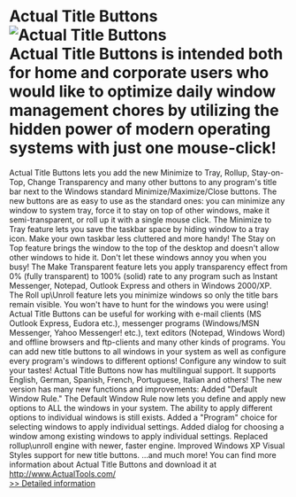# Actual Title Buttons<br />![Actual Title Buttons](https://mycommerce.akamaized.net/api/pimages/P158218/BIG/158218.GIF)<br />Actual Title Buttons is intended both for home and corporate users who would like to optimize daily window management chores by utilizing the hidden power of modern operating systems with just one mouse-click!
Actual Title Buttons lets you add the new Minimize to Tray, Rollup, Stay-on-Top, Change Transparency and many other buttons to any program's title bar next to the Windows standard Minimize/Maximize/Close buttons.
The new buttons are as easy to use as the standard ones: you can minimize any window to system tray, force it to stay on top of other windows, make it semi-transparent, or roll up it with a single mouse click.
The Minimize to Tray feature lets you save the taskbar space by hiding window to a tray icon. Make your own taskbar less cluttered and more handy!
The Stay on Top feature brings the window to the top of the desktop and doesn't allow other windows to hide it. Don't let these windows annoy you when you busy!
The Make Transparent feature lets you apply transparency effect from 0% (fully transparent) to 100% (solid) rate to any program such as Instant Messenger, Notepad, Outlook Express and others in Windows 2000/XP.
The Roll up\Unroll feature lets you minimize windows so only the title bars remain visible. You won't have to hunt for the windows you were using!
Actual Title Buttons can be useful for working with e-mail clients (MS Outlook Express, Eudora etc.), messenger programs (Windows/MSN Messenger, Yahoo Messenger! etc.), text editors (Notepad, Windows Word) and offline browsers and ftp-clients and many other kinds of programs.
You can add new title buttons to all windows in your system as well as configure every program's windows to different options! Configure any window to suit your tastes!
Actual Title Buttons now has multilingual support. It supports English, German, Spanish, French, Portuguese, Italian and others!
The new version has many new functions and improvements:
Added "Default Window Rule." The Default Window Rule now lets you define and apply new options to ALL the windows in your system. The ability to apply different options to individual windows is still exists.
Added a "Program" choice for selecting windows to apply individual settings.
Added dialog for choosing a window among existing windows to apply individual settings.
Replaced rollup\unroll engine with newer, faster engine.
Improved Windows XP Visual Styles support for new title buttons.
...and much more!
You can find more information about Actual Title Buttons and download it at http://www.ActualTools.com/<br />[>> Detailed information](https://secure.shareit.com/shareit/product.html?productid=158218&affiliateid=200057808)